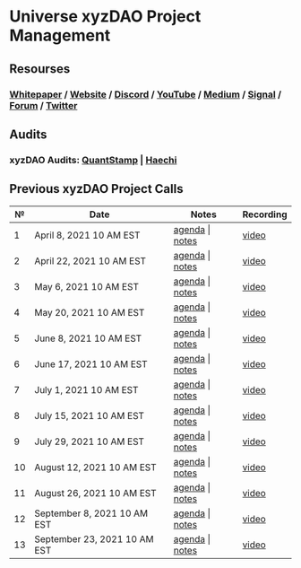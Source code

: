 # **Universe xyzDAO Project Management**

## **Resourses**
### [Whitepaper](https://github.com/UniverseXYZ/UniverseXYZ-Whitepaper) / [Website](https://universe.xyz/) / [Discord](https://discord.gg/nfu) / [YouTube](https://www.youtube.com/channel/UCWt00md9T2b4iTsHWp_Fapw) / [Medium](https://medium.com/universe-xyz) / [Signal](https://signal.universe.xyz/#/) / [Forum](https://forum.universe.xyz/) / [Twitter](https://twitter.com/universe_xyz)


## **Audits**
### xyzDAO Audits: [QuantStamp](https://github.com/UniverseXYZ/xyzDAO-PM/blob/master/audits/Quantstamp-DAO.pdf) | [Haechi](https://github.com/UniverseXYZ/xyzDAO-PM/blob/master/audits/HAECHI-DAO.pdf)

## Previous xyzDAO Project Calls

 №  | Date                             | Notes          | Recording            |
--- | -------------------------------- | -------------- | -------------------- |
 1  | April 8, 2021 10 AM EST       | [agenda](https://github.com/UniverseXYZ/xyzDAO-PM/issues/1) \| [notes](https://github.com/UniverseXYZ/xyzDAO-PM/blob/master/Universe%20xyzDAO%20Project%20Calls/call_1.md)     | [video](https://www.youtube.com/watch?v=3K4-cWBGl7Y) |
 2  | April 22, 2021 10 AM EST       | [agenda](https://github.com/UniverseXYZ/xyzDAO-PM/issues/2) \| [notes](https://github.com/UniverseXYZ/xyzDAO-PM/blob/master/Universe%20xyzDAO%20Project%20Calls/call_02.md)     | [video](https://www.youtube.com/watch?v=JAZOA0ibCVA) |
 3  | May 6, 2021 10 AM EST       | [agenda](https://github.com/UniverseXYZ/xyzDAO-PM/issues/4) \| [notes](https://github.com/UniverseXYZ/xyzDAO-PM/blob/master/Universe%20xyzDAO%20Project%20Calls/call_03.md)     | [video](https://www.youtube.com/watch?v=pYz3H-tWTOE&t=1s) |
 4  | May 20, 2021 10 AM EST       | [agenda](https://github.com/UniverseXYZ/xyzDAO-PM/issues/7) \| [notes](https://github.com/UniverseXYZ/xyzDAO-PM/pull/12/commits/049c28f4e9b48c7206c177aea3267da8eefc2b36)     | [video](https://www.youtube.com/watch?v=_0YsbpMqF4E) |
 5  | June 8, 2021 10 AM EST       | [agenda](https://github.com/UniverseXYZ/xyzDAO-PM/issues/11) \| [notes](https://github.com/UniverseXYZ/xyzDAO-PM/pull/12/commits/bb2c43305248facadf438f4eea4b965adcbf8b00)     | [video](https://www.youtube.com/watch?v=glRSBWgwQ34) |
 6  | June 17, 2021 10 AM EST       | [agenda](https://github.com/UniverseXYZ/xyzDAO-PM/issues/13) \| [notes](https://github.com/UniverseXYZ/xyzDAO-PM/pull/17/commits/88e22cf043e0cb44cd4de9fb486f7a7471ab95c1)     | [video](https://www.youtube.com/watch?v=IZG1eB5zevw) |
 7  | July 1, 2021 10 AM EST       | [agenda](https://github.com/UniverseXYZ/xyzDAO-PM/issues/14) \| [notes](https://github.com/UniverseXYZ/xyzDAO-PM/pull/16/commits/d4884225555d62a41c891badc846397557440b9b)     | [video](https://www.youtube.com/watch?v=VVBaY-zbCec&t=254s) |
 8  | July 15, 2021 10 AM EST       | [agenda](https://github.com/UniverseXYZ/xyzDAO-PM/issues/18) \| [notes](https://github.com/UniverseXYZ/xyzDAO-PM/pull/19/commits/0b4e7a745fdacd63b177fb803201bbab4584e13e)     | [video](https://www.youtube.com/watch?v=6NlsAzwf40M) |
 9  | July 29, 2021 10 AM EST       | [agenda](https://github.com/UniverseXYZ/xyzDAO-PM/issues/20) \| [notes]()     | [video](https://youtu.be/e-WTjMysyHY) |
 10  | August 12, 2021 10 AM EST       | [agenda](https://github.com/UniverseXYZ/xyzDAO-PM/issues/23) \| [notes]()     | [video](https://www.youtube.com/watch?v=H4Fjo08ReJM) |
 11  | August 26, 2021 10 AM EST       | [agenda](https://github.com/UniverseXYZ/xyzDAO-PM/issues/24) \| [notes]()     | [video](https://youtu.be/497EfHx4o7k) |
 12  | September 8, 2021 10 AM EST       | [agenda](https://github.com/UniverseXYZ/xyzDAO-PM/issues/25) \| [notes]()     | [video](https://youtu.be/N9XX4RF8N64) |
 13  | September 23, 2021 10 AM EST       | [agenda](https://github.com/UniverseXYZ/xyzDAO-PM/issues/30) \| [notes]()     | [video](https://youtu.be/U1S6s3Lvdt8) |
